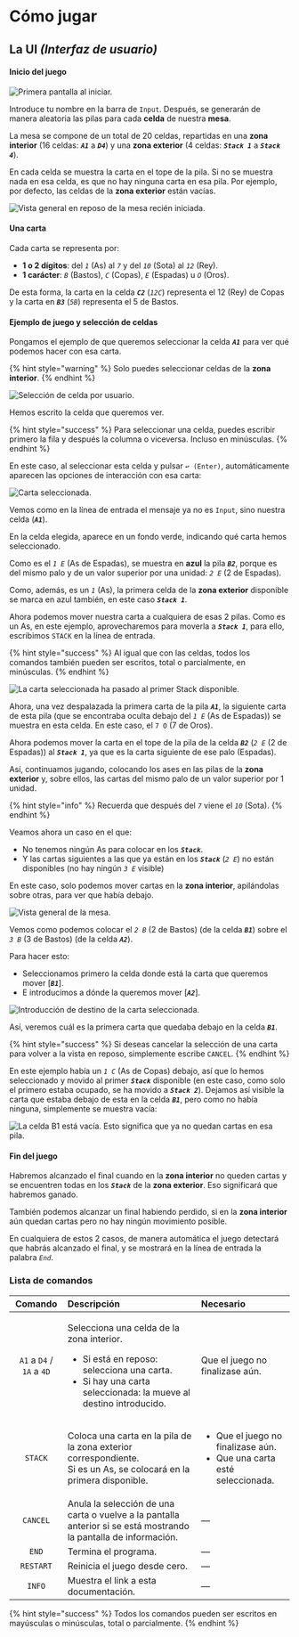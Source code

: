 # Cómo jugar

## La UI _\(Interfaz de usuario\)_

#### Inicio del juego

![Primera pantalla al iniciar.](.gitbook/assets/ux.002.png)

Introduce tu nombre en la barra de `Input`. Después, se generarán de manera aleatoria las pilas para cada **celda** de nuestra **mesa**.

La mesa se compone de un total de 20 celdas, repartidas en una **zona interior** \(16 celdas: _**`A1`**_ a _**`D4`**_\) y una **zona exterior** \(4 celdas: _**`Stack 1`**_ a _**`Stack 4`**_\).

En cada celda se muestra la carta en el tope de la pila. Si no se muestra nada en esa celda, es que no hay ninguna carta en esa pila. Por ejemplo, por defecto, las celdas de la **zona exterior** están vacías.

![Vista general en reposo de la mesa reci&#xE9;n iniciada.](.gitbook/assets/ux.003.png)

#### Una carta

Cada carta se representa por:

* **1 o 2 dígitos**: del _`1`_ \(As\) al _`7`_ y del _`10`_ \(Sota\) al _`12`_ \(Rey\).
* **1 carácter**: _`B`_ \(Bastos\), _`C`_ \(Copas\), _`E`_ \(Espadas\) u _`O`_ \(Oros\).

De esta forma, la carta en la celda _**`C2`**_  \(_`12C`_\) representa el 12 \(Rey\) de Copas y la carta en _**`B3`**_  \(_`5B`_\) representa el 5 de Bastos.

#### Ejemplo de juego y selección de celdas

Pongamos el ejemplo de que queremos seleccionar la celda _**`A1`**_ para ver qué podemos hacer con esa carta.

{% hint style="warning" %}
Solo puedes seleccionar celdas de la **zona interior**.
{% endhint %}

![Selecci&#xF3;n de celda por usuario.](.gitbook/assets/ux.004.png)

Hemos escrito la celda que queremos ver.

{% hint style="success" %}
Para seleccionar una celda, puedes escribir primero la fila y después la columna o viceversa. Incluso en minúsculas.
{% endhint %}

En este caso, al seleccionar esta celda y pulsar `↩ (Enter)`, automáticamente aparecen las opciones de interacción con esa carta:

![Carta seleccionada.](.gitbook/assets/ux.005.png)

Vemos como en la línea de entrada el mensaje ya no es `Input`, sino nuestra celda \(_**`A1`**_\).

En la celda elegida,  aparece en un fondo verde, indicando qué carta hemos seleccionado.

Como es el _`1 E`_ \(As de Espadas\), se muestra en **azul** la pila _**`B2`**_, porque es del mismo palo y de un valor superior por una unidad: _`2 E`_ \(2 de Espadas\).

Como, además, es un _`1`_ \(As\), la primera celda de la **zona exterior** disponible se marca en azul también, en este caso _**`Stack 1`**_.

Ahora podemos mover nuestra carta a cualquiera de esas 2 pilas. Como es un As, en este ejemplo, aprovecharemos para moverla a _**`Stack 1`**_, para ello, escribimos `STACK` en la línea de entrada.

{% hint style="success" %}
Al igual que con las celdas, todos los comandos también pueden ser escritos, total o parcialmente, en minúsculas.
{% endhint %}

![La carta seleccionada ha pasado al primer Stack disponible.](.gitbook/assets/ux.007.png)

Ahora, una vez despalazada la primera carta de la pila _**`A1`**_, la siguiente carta de esta pila \(que se encontraba oculta debajo del _`1 E`_ \(As de Espadas\)\) se muestra en esta celda. En este caso, el `7 O` \(7 de Oros\).

Ahora podemos mover la carta en el tope de la pila de la celda _**`B2`**_ \(_`2 E`_ \(2 de Espadas\)\) al _**`Stack 1`**_, ya que es la carta siguiente de ese palo \(Espadas\).

Así, continuamos jugando, colocando los ases en las pilas de la **zona exterior** y, sobre ellos, las cartas del mismo palo de un valor superior por 1 unidad.

{% hint style="info" %}
Recuerda que después del _`7`_ viene el _`10`_ \(Sota\).
{% endhint %}

Veamos ahora un caso en el que:

* No tenemos ningún As para colocar en los _**`Stack`**_.
* Y las cartas siguientes a las que ya están en los _**`Stack`**_ \(_`2 E`_\) no están disponibles \(no hay ningún _`3 E`_ visible\)

En este caso, solo podemos mover cartas en la **zona interior**, apilándolas sobre otras, para ver que había debajo.

![Vista general de la mesa.](.gitbook/assets/ux.013.png)

Vemos como podemos colocar el _`2 B`_ \(2 de Bastos\) \(de la celda _**`B1`**_\) sobre el _`3 B`_ \(3 de Bastos\) \(de la celda _**`A2`**_\).

Para hacer esto:

* Seleccionamos primero la celda donde está la carta que queremos mover \[_**`B1`**_\].
* E introducimos a dónde la queremos mover \[_**`A2`**_\].

![Introducci&#xF3;n de destino de la carta seleccionada.](.gitbook/assets/ux.020.png)

Así, veremos cuál es la primera carta que quedaba debajo en la celda _**`B1`**_.

{% hint style="success" %}
Si deseas cancelar la selección de una carta para volver a la vista en reposo, simplemente escribe `CANCEL`.
{% endhint %}

En este ejemplo había un _`1 C`_ \(As de Copas\) debajo, así que lo hemos seleccionado y movido al primer _**`Stack`**_ disponible \(en este caso, como solo el primero estaba ocupado, se ha movido a _**`Stack 2`**_\). Dejamos así visible la carta que estaba debajo de esta en la celda _**`B1`**_, pero como no había ninguna, simplemente se muestra vacía:

![La celda B1 est&#xE1; vac&#xED;a. Esto significa que ya no quedan cartas en esa pila.](.gitbook/assets/ux.025.png)

#### Fin del juego

Habremos alcanzado el final cuando en la **zona interior** no queden cartas y se encuentren todas en los _**`Stack`**_ de la **zona exterior**. Eso significará que habremos ganado.

También podemos alcanzar un final habiendo perdido, si en la **zona interior** aún quedan cartas pero no hay ningún movimiento posible.

En cualquiera de estos 2 casos, de manera automática el juego detectará que habrás alcanzado el final, y se mostrará en la línea de entrada la palabra _`End`_.

### Lista de comandos

<table>
  <thead>
    <tr>
      <th style="text-align:center">Comando</th>
      <th style="text-align:left">Descripci&#xF3;n</th>
      <th style="text-align:left">Necesario</th>
    </tr>
  </thead>
  <tbody>
    <tr>
      <td style="text-align:center"><code>A1</code> a <code>D4</code> / <code>1A</code> a <code>4D</code>
      </td>
      <td style="text-align:left">
        <p>Selecciona una celda de la zona interior.</p>
        <ul>
          <li>Si est&#xE1; en reposo: selecciona una carta.</li>
          <li>Si hay una carta seleccionada: la mueve al destino introducido.</li>
        </ul>
      </td>
      <td style="text-align:left">Que el juego no finalizase a&#xFA;n.</td>
    </tr>
    <tr>
      <td style="text-align:center"><code>STACK</code>
      </td>
      <td style="text-align:left">Coloca una carta en la pila de la zona exterior correspondiente.
        <br />Si es un As, se colocar&#xE1; en la primera disponible.</td>
      <td style="text-align:left">
        <ul>
          <li>Que el juego no finalizase a&#xFA;n.</li>
          <li>Que una carta est&#xE9; seleccionada.</li>
        </ul>
      </td>
    </tr>
    <tr>
      <td style="text-align:center"><code>CANCEL</code>
      </td>
      <td style="text-align:left">Anula la selecci&#xF3;n de una carta o vuelve a la pantalla anterior si
        se est&#xE1; mostrando la pantalla de informaci&#xF3;n.</td>
      <td style="text-align:left">&#x2014;</td>
    </tr>
    <tr>
      <td style="text-align:center"><code>END</code>
      </td>
      <td style="text-align:left">Termina el programa.</td>
      <td style="text-align:left">&#x2014;</td>
    </tr>
    <tr>
      <td style="text-align:center"><code>RESTART</code>
      </td>
      <td style="text-align:left">Reinicia el juego desde cero.</td>
      <td style="text-align:left">&#x2014;</td>
    </tr>
    <tr>
      <td style="text-align:center"><code>INFO</code>
      </td>
      <td style="text-align:left">Muestra el link a esta documentaci&#xF3;n.</td>
      <td style="text-align:left">&#x2014;</td>
    </tr>
  </tbody>
</table>{% hint style="success" %}
Todos los comandos pueden ser escritos en mayúsculas o minúsculas, total o parcialmente.
{% endhint %}




